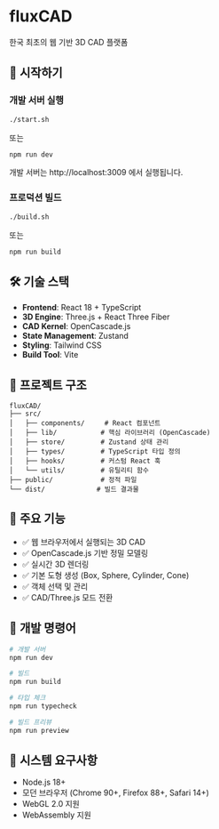 # fluxCAD

한국 최초의 웹 기반 3D CAD 플랫폼

## 🚀 시작하기

### 개발 서버 실행
```bash
./start.sh
```
또는
```bash
npm run dev
```

개발 서버는 http://localhost:3009 에서 실행됩니다.

### 프로덕션 빌드
```bash
./build.sh
```
또는
```bash
npm run build
```

## 🛠️ 기술 스택

- **Frontend**: React 18 + TypeScript
- **3D Engine**: Three.js + React Three Fiber
- **CAD Kernel**: OpenCascade.js
- **State Management**: Zustand
- **Styling**: Tailwind CSS
- **Build Tool**: Vite

## 📁 프로젝트 구조

```
fluxCAD/
├── src/
│   ├── components/     # React 컴포넌트
│   ├── lib/           # 핵심 라이브러리 (OpenCascade)
│   ├── store/         # Zustand 상태 관리
│   ├── types/         # TypeScript 타입 정의
│   ├── hooks/         # 커스텀 React 훅
│   └── utils/         # 유틸리티 함수
├── public/            # 정적 파일
└── dist/             # 빌드 결과물
```

## 🎯 주요 기능

- ✅ 웹 브라우저에서 실행되는 3D CAD
- ✅ OpenCascade.js 기반 정밀 모델링
- ✅ 실시간 3D 렌더링
- ✅ 기본 도형 생성 (Box, Sphere, Cylinder, Cone)
- ✅ 객체 선택 및 관리
- ✅ CAD/Three.js 모드 전환

## 📝 개발 명령어

```bash
# 개발 서버
npm run dev

# 빌드
npm run build

# 타입 체크
npm run typecheck

# 빌드 프리뷰
npm run preview
```

## 🔧 시스템 요구사항

- Node.js 18+
- 모던 브라우저 (Chrome 90+, Firefox 88+, Safari 14+)
- WebGL 2.0 지원
- WebAssembly 지원